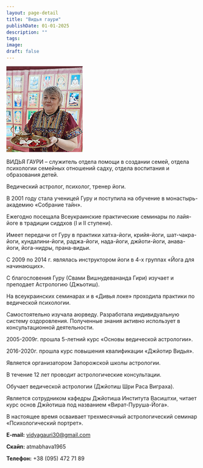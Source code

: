 ```yaml
---
layout: page-detail
title: "Видья гаури"
publishDate: 01-01-2025
description: ""
tags:
image:
draft: false
---
```


![Видья гаури](/upload/iblock/ca3/ca3c4992955476a1f5460cd4336b4864.jpg "Видья гаури") 

 ВИДЬЯ ГАУРИ – служитель отдела помощи в создании семей, отдела психологии семейных отношений садху, отдела воспитания и образования детей.

 Ведический астролог, психолог, тренер йоги.

 В 2001 году стала ученицей Гуру и поступила на обучение в монастырь-академию «Собрание тайн».

 Ежегодно посещала Всеукраинские практические семинары по лайя-йоге в традиции сиддхов (I и II ступени).

 Имеет передачи от Гуру в практики хатха-йоги, крийя-йоги, шат-чакра-йоги, кундалини-йоги, раджа-йоги, нада-йоги, джйоти-йоги, анава-йоги, йога-нидры, прана-видьи.

 С 2009 по 2014 г. являлась инструктором йоги в 4-х группах «Йога для начинающих».

 С благословения Гуру (Свами Вишнудевананда Гири) изучает и преподает Астрологию (Джьотиш).

 На всеукраинских семинарах и в «Дивья локе» проходила практики по ведической психологии.

 Самостоятельно изучала аюрведу. Разработала индивидуальную систему оздоровления. Полученные знания активно использует в консультационной деятельности.

 2005-2009г. прошла 5-летний курс «Основы ведической астрологии».

 2016-2020г. прошла курс повышения квалификации «Джйотир Видья».

 Является организатором Запорожской школы астрологии.

 В течение 12 лет проводит астрологические консультации.

 Обучает ведической астрологии (Джйотиш Шри Раса Виграха).

 Является сотрудником кафедры Джйотиша Института Васиштхи, читает курс основ Джйотиша под названием «Вират-Пуруша-Йога».

 В настоящее время осваивает трехмесячный астрологический семинар «Психологический портрет».

**E-mail:** vidyagauri30@gmail.com

**Скайп:** atmabhava1965

**Телефон:** +38 (095) 472 71 89
  
  
